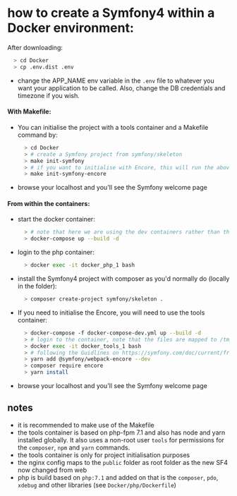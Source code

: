 # how to create a Symfony4 within a Docker environment:
After downloading:
  ```bash
    > cd Docker
    > cp .env.dist .env
  ```
- change the APP_NAME env variable in the `.env` file to whatever you want your application to be called. Also, change the DB credentials and timezone if you wish. 

#### With Makefile:
- You can initialise the project with a tools container and a Makefile command by: 
  ```bash
    > cd Docker
    > # create a Symfony project from symfony/skeleton
    > make init-symfony
    > # if you want to initialise with Encore, this will run the above command if the application directory doesn't exists (becasue Symfony is required)
    > make init-symfony-encore
  ```
- browse your localhost and you'll see the Symfony welcome page
#### From within the containers:
- start the docker container:
  ```bash
  	> # note that here we are using the dev containers rather than the tools one
    > docker-compose up --build -d
  ```
- login to the php container:
  ```bash
    > docker exec -it docker_php_1 bash
  ```
- install the Symfony4 project with composer as you'd normally do (locally in the folder): 
  ```bash
    > composer create-project symfony/skeleton .
  ```
- If you need to initialise the Encore, you will need to use the tools container:
  ```bash
  	> docker-compose -f docker-compose-dev.yml up --build -d
  	> # login to the container, note that the files are mapped to /tmp
  	> docker exec -it docker_tools_1 bash
  	> # following the Guidlines on https://symfony.com/doc/current/frontend/encore/installation.html
    > yarn add @symfony/webpack-encore --dev
    > composer require encore
    > yarn install
  ```
- browse your localhost and you'll see the Symfony welcome page
 
## notes
- it is recommended to make use of the Makefile
- the tools container is based on php-fpm 7.1 and also has node and yarn installed globally. It also uses a non-root user `tools` for permissions for the `composer`, `npm` and `yarn` commands.
- the tools container is only for project initialisation purposes
- the nginx config maps to the `public` folder as root folder as the new SF4 now changed from web
- php is build based on `php:7.1` and added on that is the `composer`, `pdo`, `xdebug` and other libraries (see `Docker/php/Dockerfile`)

